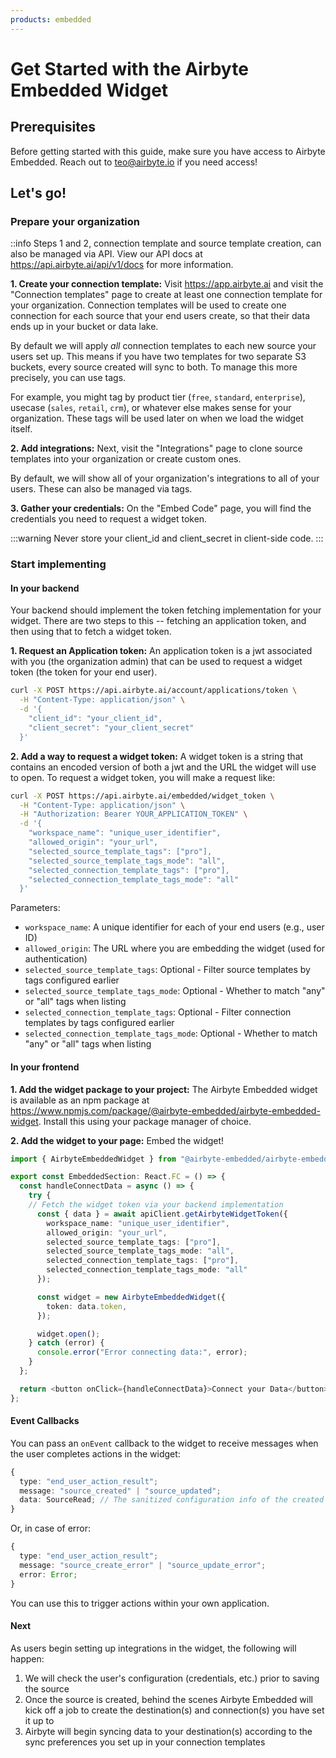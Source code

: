 ```yaml
---
products: embedded
---
```


# Get Started with the Airbyte Embedded Widget

## Prerequisites

Before getting started with this guide, make sure you have access to Airbyte Embedded. Reach out to teo@airbyte.io if you need access!

## Let's go!

### Prepare your organization

::info
Steps 1 and 2, connection template and source template creation, can also be managed via API. View our API docs at https://api.airbyte.ai/api/v1/docs for more information.

**1. Create your connection template:** Visit https://app.airbyte.ai and visit the "Connection templates" page to create at least one connection template for your organization. Connection templates will be used to create one connection for each source that your end users create, so that their data ends up in your bucket or data lake.

By default we will apply _all_ connection templates to each new source your users set up. This means if you have two templates for two separate S3 buckets, every source created will sync to both. To manage this more precisely, you can use tags.

For example, you might tag by product tier (`free`, `standard`, `enterprise`), usecase (`sales`, `retail`, `crm`), or whatever else makes sense for your organization. These tags will be used later on when we load the widget itself.

**2. Add integrations:** Next, visit the "Integrations" page to clone source templates into your organization or create custom ones.

By default, we will show all of your organization's integrations to all of your users. These can also be managed via tags.

**3. Gather your credentials:** On the "Embed Code" page, you will find the credentials you need to request a widget token.

:::warning
Never store your client_id and client_secret in client-side code.
:::

### Start implementing

#### In your backend

Your backend should implement the token fetching implementation for your widget. There are two steps to this -- fetching an application token, and then using that to fetch a widget token.

**1. Request an Application token:** An application token is a jwt associated with you (the organization admin) that can be used to request a widget token (the token for your end user).

```BASH
curl -X POST https://api.airbyte.ai/account/applications/token \
  -H "Content-Type: application/json" \
  -d '{
    "client_id": "your_client_id",
    "client_secret": "your_client_secret"
  }'
```

**2. Add a way to request a widget token:** A widget token is a string that contains an encoded version of both a jwt and the URL the widget will use to open. To request a widget token, you will make a request like:

```BASH
curl -X POST https://api.airbyte.ai/embedded/widget_token \
  -H "Content-Type: application/json" \
  -H "Authorization: Bearer YOUR_APPLICATION_TOKEN" \
  -d '{
    "workspace_name": "unique_user_identifier",
    "allowed_origin": "your_url",
    "selected_source_template_tags": ["pro"],
    "selected_source_template_tags_mode": "all",
    "selected_connection_template_tags": ["pro"],
    "selected_connection_template_tags_mode": "all"
  }'
```

Parameters:
- `workspace_name`: A unique identifier for each of your end users (e.g., user ID)
- `allowed_origin`: The URL where you are embedding the widget (used for authentication)
- `selected_source_template_tags`: Optional - Filter source templates by tags configured earlier
- `selected_source_template_tags_mode`: Optional - Whether to match "any" or "all" tags when listing
- `selected_connection_template_tags`: Optional - Filter connection templates by tags configured earlier
- `selected_connection_template_tags_mode`: Optional - Whether to match "any" or "all" tags when listing

#### In your frontend

**1. Add the widget package to your project:** The Airbyte Embedded widget is available as an npm package at https://www.npmjs.com/package/@airbyte-embedded/airbyte-embedded-widget. Install this using your package manager of choice.

**2. Add the widget to your page:** Embed the widget!

```ts
import { AirbyteEmbeddedWidget } from "@airbyte-embedded/airbyte-embedded-widget";

export const EmbeddedSection: React.FC = () => {
  const handleConnectData = async () => {
    try {
    // Fetch the widget token via your backend implementation
      const { data } = await apiClient.getAirbyteWidgetToken({
        workspace_name: "unique_user_identifier",
        allowed_origin: "your_url",
        selected_source_template_tags: ["pro"],
        selected_source_template_tags_mode: "all",
        selected_connection_template_tags: ["pro"],
        selected_connection_template_tags_mode: "all"
      });

      const widget = new AirbyteEmbeddedWidget({
        token: data.token,
      });

      widget.open();
    } catch (error) {
      console.error("Error connecting data:", error);
    }
  };

  return <button onClick={handleConnectData}>Connect your Data</button>;
};
```

#### Event Callbacks

You can pass an `onEvent` callback to the widget to receive messages when the user completes actions in the widget:

```ts
{
  type: "end_user_action_result";
  message: "source_created" | "source_updated";
  data: SourceRead; // The sanitized configuration info of the created source
}
```

Or, in case of error:

```ts
{
  type: "end_user_action_result";
  message: "source_create_error" | "source_update_error";
  error: Error;
}
```

You can use this to trigger actions within your own application.

#### Next

As users begin setting up integrations in the widget, the following will happen:

1. We will check the user's configuration (credentials, etc.) prior to saving the source
2. Once the source is created, behind the scenes Airbyte Embedded will kick off a job to create the destination(s) and connection(s) you have set it up to
3. Airbyte will begin syncing data to your destination(s) according to the sync preferences you set up in your connection templates

